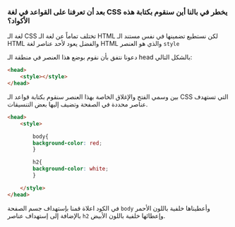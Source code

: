### بعد أن تعرفنا على القواعد في لغة CSS يخطر في بالنا أين سنقوم بكتابة هذه الأكواد؟

لغة الـ CSS تختلف تماماً عن لغة الـ HTML لكن نستطيع تضمينها في نفس مستند الـ HTML والفضل يعود لأحد عناصر لغة HTML والذي هو العنصر `style` 

دعونا نتفق بأن نقوم بوضع هذا العنصر في منطقة الـ head بالشكل التالي:

```html
<head>
    <style></style>
</head>
```

بين وسمي الفتح والإغلاق الخاصة بهذا العنصر سنقوم بكتابة قواعد الـ CSS التي تستهدف عناصر محددة في الصفحة وتضيف إليها بعض التنسيقات.

```html
<head>
    <style>

        body{
        background-color: red;
        }

        h2{
        background-color: white;
        }

    </style>
</head>
```

في الكود اعلاة قمنا بإستهداف جسم الصفحة `body` وأعطيناها خلفية باللون الأحمر بالإضافة إلى إستهداف عناصر `h2` وإعطائها خلفية باللون الأبيض.
